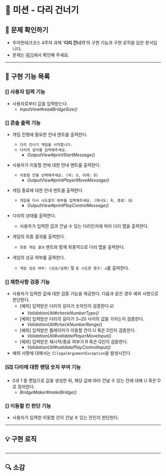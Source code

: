 # 🚗 미션 - 다리 건너기


## 👀 문제 확인하기
- 우아한테크코스 4주차 과제 '**다리 건너기**'의 구현 기능과 구현 로직을 담은 문서입니다.
- 문제는 [여기](https://github.com/woowacourse-precourse/java-bridge)에서 확인해 주세요.

---

## 🌟 구현 기능 목록

### [] 사용자 입력 기능
- 사용자로부터 값을 입력받는다.
  - *InputView#readBridgeSize()*

### [] 콘솔 출력 기능
- 게임 진행에 필요한 안내 멘트를 출력한다.
  - `다리 건너기 게임을 시작합니다.`
  - `다리의 길이를 입력해주세요.`
    - *OutputView#printStartMessage()*

- 사용자가 이동할 칸에 대한 안내 멘트를 출력한다.
  - `이동할 칸을 선택해주세요. (위: U, 아래: D)`
    - *OutputView#printPlayerMoveMessage()*

- 게임 종료에 대한 안내 멘트를 출력한다.
  - `게임을 다시 시도할지 여부를 입력해주세요. (재시도: R, 종료: Q)`
    - *OutputView#printPlayControlMessage()*

- 다리의 상태를 출력한다.
  - 사용자가 입력한 값과 건널 수 있는 다리인지에 따라 다리 맵을 출력한다.
- 게임의 최종 결과를 출력한다.
  - `최종 게임 결과` 멘트와 함께 최종적으로 다리 맵을 출력한다.
- 게임의 성공 여부를 출력한다.
  - `게임 성공 여부: (성공/실패)` 및 `총 시도한 횟수: x`를 출력한다.

### [] 제한사항 검증 기능
- 사용자가 입력한 값에 대한 검증 기능을 제공한다. 다음과 같은 경우 예외 사항으로 판단한다.
  - [예외] 입력받은 다리의 길이가 숫자인지 검증한다.☑️
    - *ValidationUtil#checkNumberType()*
  - [예외] 입력받은 다리의 길이가 3~20 사이의 값을 가지는지 검증한다.
    - *ValidationUtil#checkNumberRange()*
  - [예외] 입력받은 플레이어가 이동할 칸이 U 혹은 D인지 검증한다.
    - *ValidationUtil#validatePlayerMoveInput()*
  - [예외] 입력받은 재시작/종료 여부가 R 혹은 Q인지 검증한다. 
    - *ValidationUtil#validatePlayControlInput()*
- 예외 사항에 대해서는 `IllegalArgumentException`을 발생시킨다.

### [☑️] 다리에 대한 랜덤 숫자 부여 기능
- 0과 1 중 랜덤으로 값을 생성한 뒤, 해당 값에 따라 건널 수 있는 칸에 대해 U 혹은 D로 정의한다.
  - *BridgeMaker#makeBridge()*

### [] 이동할 칸 판단 기능
- 사용자가 입력한 이동할 칸이 건널 수 있는 칸인지 판단한다.

---

## 💡 구현 로직
~~~

~~~

---

## 🔍 소감
